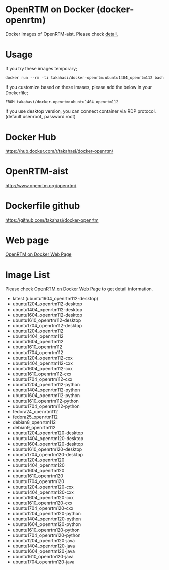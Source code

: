 OpenRTM on Docker (docker-openrtm)
==================================
Docker images of OpenRTM-aist.
Please check [detail.](https://takahasi.github.io/docker-openrtm/)

# Usage
If you try these images temporary;

`docker run --rm -ti takahasi/docker-openrtm:ubuntu1404_openrtm112 bash`

If you customize based on these imases,
please add the below in your Dockerfile;

`FROM takahasi/docker-openrtm:ubuntu1404_openrtm112`

If you use desktop version, you can connect container via RDP protocol.
(default user:root, password:root)


# Docker Hub
https://hub.docker.com/r/takahasi/docker-openrtm/

# OpenRTM-aist
http://www.openrtm.org/openrtm/

# Dockerfile github
https://github.com/takahasi/docker-openrtm

# Web page
[OpenRTM on Docker Web Page](https://takahasi.github.io/docker-openrtm/)


# Image List

Please check [OpenRTM on Docker Web Page](https://takahasi.github.io/docker-openrtm/) to get detail information.

- latest (ubuntu1604_openrtm112-desktop)
- ubuntu1204_openrtm112-desktop
- ubuntu1404_openrtm112-desktop
- ubuntu1604_openrtm112-desktop
- ubuntu1610_openrtm112-desktop
- ubuntu1704_openrtm112-desktop
- ubuntu1204_openrtm112
- ubuntu1404_openrtm112
- ubuntu1604_openrtm112
- ubuntu1610_openrtm112
- ubuntu1704_openrtm112
- ubuntu1204_openrtm112-cxx
- ubuntu1404_openrtm112-cxx
- ubuntu1604_openrtm112-cxx
- ubuntu1610_openrtm112-cxx
- ubuntu1704_openrtm112-cxx
- ubuntu1204_openrtm112-python
- ubuntu1404_openrtm112-python
- ubuntu1604_openrtm112-python
- ubuntu1610_openrtm112-python
- ubuntu1704_openrtm112-python
- fedora24_openrtm112
- fedora25_openrtm112
- debian8_openrtm112
- debian9_openrtm112
- ubuntu1204_openrtm120-desktop
- ubuntu1404_openrtm120-desktop
- ubuntu1604_openrtm120-desktop
- ubuntu1610_openrtm120-desktop
- ubuntu1704_openrtm120-desktop
- ubuntu1204_openrtm120
- ubuntu1404_openrtm120
- ubuntu1604_openrtm120
- ubuntu1610_openrtm120
- ubuntu1704_openrtm120
- ubuntu1204_openrtm120-cxx
- ubuntu1404_openrtm120-cxx
- ubuntu1604_openrtm120-cxx
- ubuntu1610_openrtm120-cxx
- ubuntu1704_openrtm120-cxx
- ubuntu1204_openrtm120-python
- ubuntu1404_openrtm120-python
- ubuntu1604_openrtm120-python
- ubuntu1610_openrtm120-python
- ubuntu1704_openrtm120-python
- ubuntu1204_openrtm120-java
- ubuntu1404_openrtm120-java
- ubuntu1604_openrtm120-java
- ubuntu1610_openrtm120-java
- ubuntu1704_openrtm120-java
